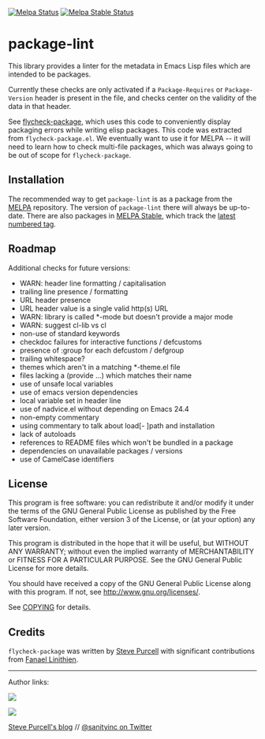 [![Melpa Status](http://melpa.org/packages/package-lint-badge.svg)](http://melpa.org/#/package-lint)
[![Melpa Stable Status](http://stable.melpa.org/packages/package-lint-badge.svg)](http://stable.melpa.org/#/package-lint)

package-lint
============

This library provides a linter for the metadata in Emacs Lisp files
which are intended to be packages.

Currently these checks are only activated if a `Package-Requires` or
`Package-Version` header is present in the file, and checks center on
the validity of the data in that header.

See [flycheck-package](https://github.com/purcell/flycheck-package),
which uses this code to conveniently display packaging errors while
writing elisp packages. This code was extracted from
`flycheck-package.el`. We eventually want to use it for MELPA -- it
will need to learn how to check multi-file packages, which was always
going to be out of scope for `flycheck-package`.


Installation
------------

The recommended way to get
`package-lint` is as a package from the [MELPA][melpa]
repository. The version of `package-lint` there will always be
up-to-date. There are also packages in [MELPA Stable][melpa-stable], which
track the [latest numbered tag][tags].

Roadmap
-------

Additional checks for future versions:

- WARN: header line formatting / capitalisation
- trailing line presence / formatting
- URL header presence
- URL header value is a single valid http(s) URL
- WARN: library is called *-mode but doesn't provide a major mode
- WARN: suggest cl-lib vs cl
- non-use of standard keywords
- checkdoc failures for interactive functions / defcustoms
- presence of :group for each defcustom / defgroup
- trailing whitespace?
- themes which aren't in a matching *-theme.el file
- files lacking a (provide ...) which matches their name
- use of unsafe local variables
- use of emacs version dependencies
- local variable set in header line
- use of nadvice.el without depending on Emacs 24.4
- non-empty commentary
- using commentary to talk about load[- ]path and installation
- lack of autoloads
- references to README files which won't be bundled in a package
- dependencies on unavailable packages / versions
- use of CamelCase identifiers

License
-------

This program is free software: you can redistribute it and/or modify it under
the terms of the GNU General Public License as published by the Free Software
Foundation, either version 3 of the License, or (at your option) any later
version.

This program is distributed in the hope that it will be useful, but WITHOUT ANY
WARRANTY; without even the implied warranty of MERCHANTABILITY or FITNESS FOR A
PARTICULAR PURPOSE.  See the GNU General Public License for more details.

You should have received a copy of the GNU General Public License along with
this program.  If not, see http://www.gnu.org/licenses/.

See
[COPYING](https://github.com/purcell/flycheck-package/blob/master/COPYING)
for details.

Credits
-------

`flycheck-package` was written by
[Steve Purcell](https://github.com/purcell) with significant
contributions from [Fanael Linithien](https://github.com/Fanael).

<hr>

Author links:

[![](http://api.coderwall.com/purcell/endorsecount.png)](http://coderwall.com/purcell)

[![](http://www.linkedin.com/img/webpromo/btn_liprofile_blue_80x15.png)](http://uk.linkedin.com/in/stevepurcell)

[Steve Purcell's blog](http://www.sanityinc.com/) // [@sanityinc on Twitter](https://twitter.com/sanityinc)

[flycheck]: https://github.com/flycheck/flycheck
[tags]: https://github.com/purcell/flycheck-package/tags
[ledger]: https://ledger-cli.org/
[melpa-stable]: http://stable.melpa.org
[melpa]: http://melpa.org
